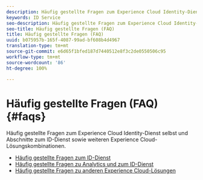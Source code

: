 ```yaml
---
description: Häufig gestellte Fragen zum Experience Cloud Identity-Dienst selbst und Abschnitte zum ID-Dienst sowie weiteren Experience Cloud-Lösungskombinationen.
keywords: ID Service
seo-description: Häufig gestellte Fragen zum Experience Cloud Identity-Dienst selbst und Abschnitte zum ID-Dienst sowie weiteren Experience Cloud-Lösungskombinationen.
seo-title: Häufig gestellte Fragen (FAQ)
title: Häufig gestellte Fragen (FAQ)
uuid: b075957b-165f-4087-99ad-bf608b4d4967
translation-type: tm+mt
source-git-commit: e6d65f1bfed187d7440512e8f3c2de0550506c95
workflow-type: tm+mt
source-wordcount: '86'
ht-degree: 100%

---
```



# Häufig gestellte Fragen (FAQ) {#faqs}

Häufig gestellte Fragen zum Experience Cloud Identity-Dienst selbst und Abschnitte zum ID-Dienst sowie weiteren Experience Cloud-Lösungskombinationen.

* [Häufig gestellte Fragen zum ID-Dienst](faq.md)
* [Häufig gestellte Fragen zu Analytics und zum ID-Dienst](analytics-faq.md)
* [Häufig gestellte Fragen zu anderen Experience Cloud-Lösungen](other-faq.md)
